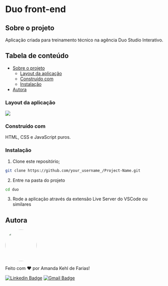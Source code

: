 # Duo front-end

## Sobre o projeto

Aplicação criada para treinamento técnico na agência Duo Studio Interativo.                   
                                                                                                                          
## Tabela de conteúdo

<!--ts-->
   * [Sobre o projeto](#sobre-o-projeto)
      * [Layout da aplicação](#layout-da-aplicação)
      * [Construído com](#construído-com)
      * [Instalação](#instalação)
   * [Autora](#autora)
<!--te-->

### Layout da aplicação

<div align="left">
  <img src="https://user-images.githubusercontent.com/73315527/150538476-58c15afc-6f63-45be-abec-6f14302bb15a.png"/>
</div>  

### Construído com 

HTML, CSS e JavaScript puros. 

### Instalação

1. Clone este repositório;
```sh
git clone https://github.com/your_username_/Project-Name.git
```
2. Entre na pasta do projeto
```sh
cd duo
```
3. Rode a aplicação através da extensão Live Server do VSCode ou similares




## Autora

<a href="https://github.com/akfarias">
 <img style="border-radius: 50%;" src="https://avatars.githubusercontent.com/u/73315527?v=4" width="100px;" alt=""/>
 <br />
</a>

Feito com ❤️ por Amanda Kehl de Farias!

[![Linkedin Badge](https://img.shields.io/badge/-Amanda-blue?style=flat-square&logo=Linkedin&logoColor=white&link=https://www.linkedin.com/in/akfarias/)](https://www.linkedin.com/in/akfarias/) 
[![Gmail Badge](https://img.shields.io/badge/-amandakehldefarias@hotmail.com-c14438?style=flat-square&logo=Gmail&logoColor=white&link=mailto:amandakehldefarias@gmail.com)](mailto:amandakehldefarias@hotmail.com)
